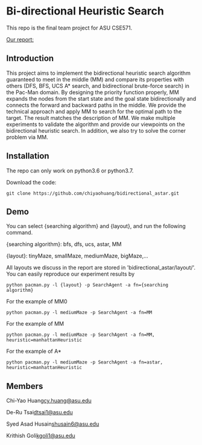 # Bi-directional Heuristic Search

This repo is the final team project for ASU CSE571.

[Our report:](link)

## Introduction

This project aims to implement the bidirectional heuristic search algorithm guaranteed to meet in the middle (MM) and compare its properties with others (DFS, BFS, UCS A* search, and bidirectional brute-force search) in the Pac-Man domain. By designing the priority function properly, MM expands the nodes from the start state and the goal state bidirectionally and connects the forward and backward paths in the middle. We provide the technical approach and apply MM to search for the optimal path to the target. The result matches the description of MM. We make multiple experiments to validate the algorithm and provide our viewpoints on the bidirectional heuristic search. In addition, we also try to solve the corner problem via MM. 


## Installation

The repo can only work on python3.6 or python3.7.

Download the code:

```
git clone https://github.com/chiyaohuang/bidirectional_astar.git
```

## Demo

You can select {searching algorithm} and {layout}, and run the following command.

{searching algorithm}: bfs, dfs, ucs, astar, MM

{layout}: tinyMaze, smallMaze, mediumMaze, bigMaze,...

All layouts we discuss in the report are stored in 'bidirectional_astar/layout/'. You can easily reproduce our experiment results by

```
python pacman.py -l {layout} -p SearchAgent -a fn={searching algorithm}
```

For the example of MM0

```
python pacman.py -l mediumMaze -p SearchAgent -a fn=MM
```

For the example of MM

```
python pacman.py -l mediumMaze -p SearchAgent -a fn=MM, heuristic=manhattanHeuristic
```

For the example of A*

```
python pacman.py -l mediumMaze -p SearchAgent -a fn=astar, heuristic=manhattanHeuristic
```

## Members

Chi-Yao Huang[cy.huang@asu.edu](cy.huang@asu.edu)

De-Ru Tsai[dtsai1@asu.edu](dtsai1@asu.edu)

Syed Asad Husain[shusain6@asu.edu](shusain6@asu.edu)

Krithish Goli[kgoli1@asu.edu](kgoli1@asu.edu)
